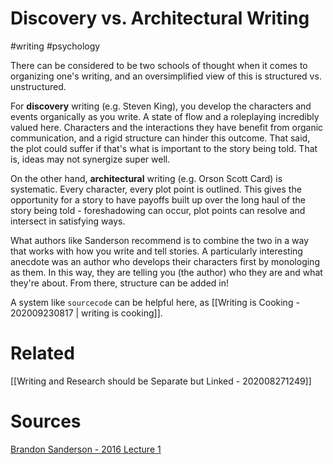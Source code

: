 # Discovery vs. Architectural Writing
#writing #psychology 

There can be considered to be two schools of thought when it comes to organizing one's writing, and an oversimplified view of this is structured vs. unstructured. 

For **discovery** writing (e.g. Steven King), you develop the characters and events organically as you write. A state of flow and a roleplaying incredibly valued here. Characters and the interactions they have benefit from organic communication, and a rigid structure can hinder this outcome. That said, the plot could suffer if that's what is important to the story being told. That is, ideas may not synergize super well.

On the other hand, **architectural** writing (e.g. Orson Scott Card) is systematic. Every character, every plot point is outlined. This gives the opportunity for a story to have payoffs built up over the long haul of the story being told - foreshadowing can occur, plot points can resolve and intersect in satisfying ways.

What authors like Sanderson recommend is to combine the two in a way that works with how you write and tell stories. A particularly interesting anecdote was an author who develops their characters first by monologing as them. In this way, they are telling you (the author) who they are and what they're about. From there, structure can be added in!

A system like `sourcecode` can be helpful here, as [[Writing is Cooking - 202009230817 | writing is cooking]].

# Related
[[Writing and Research should be Separate but Linked - 202008271249]]

# Sources
[Brandon Sanderson - 2016 Lecture 1](https://www.youtube.com/watch?v=N4ZDBOc2tX8&list=PLH3mK1NZn9QqOSj3ObrP3xL8tEJQ12-vL)